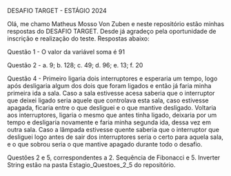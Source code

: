 DESAFIO TARGET - ESTÁGIO 2024

Olá, me chamo Matheus Mosso Von Zuben e neste repositório estão minhas respostas do DESAFIO TARGET. Desde já agradeço pela oportunidade de inscrição e realização do teste. Respostas abaixo:

Questão 1 - O valor da variável soma é 91

Questão 2 - a. 9; b. 128; c. 49; d. 96; e. 13; f. 20

Questão 4 - Primeiro ligaria dois interruptores e esperaria um tempo, logo após desligaria algum dos dois que foram ligados e então já faria minha primeira ida a sala. Caso a sala estivesse acesa saberia que o interruptor que deixei ligado seria aquele que controlava esta sala, caso estivesse apagada, ficaria entre o que desliguei e o que mantive desligado. Voltaria aos interruptores, ligaria o mesmo que antes tinha ligado, deixaria por um tempo e desligaria novamente e faria minha segunda ida, dessa vez em outra sala. Caso a lâmpada estivesse quente saberia que o interruptor que desliguei logo antes de sair dos interruptores seria o certo para aquela sala, e o que sobrou seria o que mantive apagado durante todo o desafio.

Questões 2 e 5, correspondentes a 2. Sequência de Fibonacci e 5. Inverter String estão na pasta Estagio_Questoes_2_5 do repositório.
